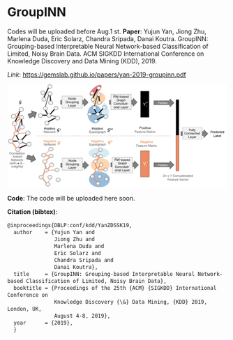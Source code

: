 # GroupINN
Codes will be uploaded before Aug.1 st.
**Paper**: Yujun Yan, Jiong Zhu, Marlena Duda, Eric Solarz, Chandra Sripada, Danai Koutra. GroupINN: Grouping-based Interpretable Neural Network-based Classification of Limited, Noisy Brain Data. ACM SIGKDD International Conference on Knowledge Discovery and Data Mining (KDD), 2019. 

*Link*: https://gemslab.github.io/papers/yan-2019-groupinn.pdf

<p align="center">
<img src="https://raw.githubusercontent.com/GemsLab/GroupINN/master/overview-github.png" width="700"  alt="GroupINN Architecture">
</p>

**Code**: The code will be uploaded here soon.

**Citation (bibtex)**:
```
@inproceedings{DBLP:conf/kdd/YanZDSSK19,
  author    = {Yujun Yan and
               Jiong Zhu and 
               Marlena Duda and 
               Eric Solarz and
               Chandra Sripada and
               Danai Koutra},
  title     = {GroupINN: Grouping-based Interpretable Neural Network-based Classification of Limited, Noisy Brain Data},
  booktitle = {Proceedings of the 25th {ACM} {SIGKDD} International Conference on
               Knowledge Discovery {\&} Data Mining, {KDD} 2019, London, UK,
               August 4-8, 2019},
  year      = {2019},
  }
```
